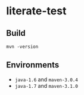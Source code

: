 literate-test
=============

Build
-----

```
mvn -version
```

Environments
------------

* `java-1.6` and `maven-3.0.4`
* `java-1.7` and `maven-3.1.0`
